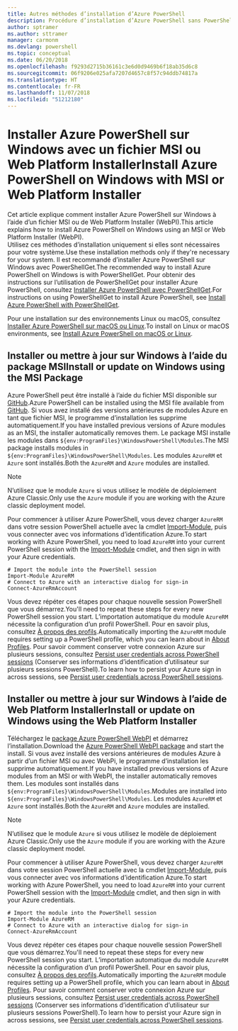 ```yaml
---
title: Autres méthodes d’installation d’Azure PowerShell
description: Procédure d’installation d’Azure PowerShell sans PowerShellGet
author: sptramer
ms.author: sttramer
manager: carmonm
ms.devlang: powershell
ms.topic: conceptual
ms.date: 06/20/2018
ms.openlocfilehash: f9293d2715b36161c3e6d0d9469b6f18ab35d6c8
ms.sourcegitcommit: 06f9206e025afa7207d4657c8f57c94ddb74817a
ms.translationtype: HT
ms.contentlocale: fr-FR
ms.lasthandoff: 11/07/2018
ms.locfileid: "51212180"
---
```

# <a name="install-azure-powershell-on-windows-with-msi-or-web-platform-installer"></a><span data-ttu-id="3f8df-103">Installer Azure PowerShell sur Windows avec un fichier MSI ou Web Platform Installer</span><span class="sxs-lookup"><span data-stu-id="3f8df-103">Install Azure PowerShell on Windows with MSI or Web Platform Installer</span></span>

<span data-ttu-id="3f8df-104">Cet article explique comment installer Azure PowerShell sur Windows à l’aide d’un fichier MSI ou de Web Platform Installer (WebPI).</span><span class="sxs-lookup"><span data-stu-id="3f8df-104">This article explains how to install Azure PowerShell on Windows using an MSI or Web Platform Installer (WebPI).</span></span>  
<span data-ttu-id="3f8df-105">Utilisez ces méthodes d’installation uniquement si elles sont nécessaires pour votre système.</span><span class="sxs-lookup"><span data-stu-id="3f8df-105">Use these installation methods only if they're necessary for your system.</span></span> <span data-ttu-id="3f8df-106">Il est recommandé d’installer Azure PowerShell sur Windows avec PowerShellGet.</span><span class="sxs-lookup"><span data-stu-id="3f8df-106">The recommended way to install Azure PowerShell on Windows is with PowerShellGet.</span></span> <span data-ttu-id="3f8df-107">Pour obtenir des instructions sur l’utilisation de PowerShellGet pour installer Azure PowerShell, consultez [Installer Azure PowerShell avec PowerShellGet](install-azurerm-ps.md).</span><span class="sxs-lookup"><span data-stu-id="3f8df-107">For instructions on using PowerShellGet to install Azure PowerShell, see [Install Azure PowerShell with PowerShellGet](install-azurerm-ps.md).</span></span>

<span data-ttu-id="3f8df-108">Pour une installation sur des environnements Linux ou macOS, consultez [Installer Azure PowerShell sur macOS ou Linux](install-azurermps-maclinux.md).</span><span class="sxs-lookup"><span data-stu-id="3f8df-108">To install on Linux or macOS environments, see [Install Azure PowerShell on macOS or Linux](install-azurermps-maclinux.md).</span></span>

## <a name="install-or-update-on-windows-using-the-msi-package"></a><span data-ttu-id="3f8df-109">Installer ou mettre à jour sur Windows à l’aide du package MSI</span><span class="sxs-lookup"><span data-stu-id="3f8df-109">Install or update on Windows using the MSI Package</span></span>

<span data-ttu-id="3f8df-110">Azure PowerShell peut être installé à l’aide du fichier MSI disponible sur [GitHub](https://github.com/Azure/azure-powershell/releases/tag/v5.7.0-April2018).</span><span class="sxs-lookup"><span data-stu-id="3f8df-110">Azure PowerShell can be installed using the MSI file available from [GitHub](https://github.com/Azure/azure-powershell/releases/tag/v5.7.0-April2018).</span></span> <span data-ttu-id="3f8df-111">Si vous avez installé des versions antérieures de modules Azure en tant que fichier MSI, le programme d’installation les supprime automatiquement.</span><span class="sxs-lookup"><span data-stu-id="3f8df-111">If you have installed previous versions of Azure modules as an MSI, the installer automatically removes them.</span></span> <span data-ttu-id="3f8df-112">Le package MSI installe les modules dans `${env:ProgramFiles}\WindowsPowerShell\Modules`.</span><span class="sxs-lookup"><span data-stu-id="3f8df-112">The MSI package installs modules in `${env:ProgramFiles}\WindowsPowerShell\Modules`.</span></span> <span data-ttu-id="3f8df-113">Les modules `AzureRM` et `Azure` sont installés.</span><span class="sxs-lookup"><span data-stu-id="3f8df-113">Both the `AzureRM` and `Azure` modules are installed.</span></span>

> [!NOTE]
> <span data-ttu-id="3f8df-114">N’utilisez que le module `Azure` si vous utilisez le modèle de déploiement Azure Classic.</span><span class="sxs-lookup"><span data-stu-id="3f8df-114">Only use the `Azure` module if you are working with the Azure classic deployment model.</span></span>

<span data-ttu-id="3f8df-115">Pour commencer à utiliser Azure PowerShell, vous devez charger `AzureRM` dans votre session PowerShell actuelle avec la cmdlet [Import-Module](/powershell/module/Microsoft.PowerShell.Core/Import-Module), puis vous connecter avec vos informations d’identification Azure.</span><span class="sxs-lookup"><span data-stu-id="3f8df-115">To start working with Azure PowerShell, you need to load `AzureRM` into your current PowerShell session with the [Import-Module](/powershell/module/Microsoft.PowerShell.Core/Import-Module) cmdlet, and then sign in with your Azure credentials.</span></span>

```powershell-interactive
# Import the module into the PowerShell session
Import-Module AzureRM
# Connect to Azure with an interactive dialog for sign-in
Connect-AzureRmAccount
```

<span data-ttu-id="3f8df-116">Vous devez répéter ces étapes pour chaque nouvelle session PowerShell que vous démarrez.</span><span class="sxs-lookup"><span data-stu-id="3f8df-116">You'll need to repeat these steps for every new PowerShell session you start.</span></span> <span data-ttu-id="3f8df-117">L’importation automatique du module `AzureRM` nécessite la configuration d’un profil PowerShell. Pour en savoir plus, consultez [À propos des profils](/powershell/module/microsoft.powershell.core/about/about_profiles).</span><span class="sxs-lookup"><span data-stu-id="3f8df-117">Automatically importing the `AzureRM` module requires setting up a PowerShell profile, which you can learn about in [About Profiles](/powershell/module/microsoft.powershell.core/about/about_profiles).</span></span>
<span data-ttu-id="3f8df-118">Pour savoir comment conserver votre connexion Azure sur plusieurs sessions, consultez [Persist user credentials across PowerShell sessions](context-persistence.md) (Conserver ses informations d’identification d’utilisateur sur plusieurs sessions PowerShell).</span><span class="sxs-lookup"><span data-stu-id="3f8df-118">To learn how to persist your Azure sign in across sessions, see [Persist user credentials across PowerShell sessions](context-persistence.md).</span></span>

## <a name="install-or-update-on-windows-using-the-web-platform-installer"></a><span data-ttu-id="3f8df-119">Installer ou mettre à jour sur Windows à l’aide de Web Platform Installer</span><span class="sxs-lookup"><span data-stu-id="3f8df-119">Install or update on Windows using the Web Platform Installer</span></span>

<span data-ttu-id="3f8df-120">Téléchargez le [package Azure PowerShell WebPI](http://aka.ms/webpi-azps) et démarrez l’installation.</span><span class="sxs-lookup"><span data-stu-id="3f8df-120">Download the [Azure PowerShell WebPI package](http://aka.ms/webpi-azps) and start the install.</span></span> <span data-ttu-id="3f8df-121">Si vous avez installé des versions antérieures de modules Azure à partir d’un fichier MSI ou avec WebPi, le programme d’installation les supprime automatiquement.</span><span class="sxs-lookup"><span data-stu-id="3f8df-121">If you have installed previous versions of Azure modules from an MSI or with WebPI, the installer automatically removes them.</span></span> <span data-ttu-id="3f8df-122">Les modules sont installés dans `${env:ProgramFiles}\WindowsPowerShell\Modules`.</span><span class="sxs-lookup"><span data-stu-id="3f8df-122">Modules are installed into `${env:ProgramFiles}\WindowsPowerShell\Modules`.</span></span> <span data-ttu-id="3f8df-123">Les modules `AzureRM` et `Azure` sont installés.</span><span class="sxs-lookup"><span data-stu-id="3f8df-123">Both the `AzureRM` and `Azure` modules are installed.</span></span>

> [!NOTE]
> <span data-ttu-id="3f8df-124">N’utilisez que le module `Azure` si vous utilisez le modèle de déploiement Azure Classic.</span><span class="sxs-lookup"><span data-stu-id="3f8df-124">Only use the `Azure` module if you are working with the Azure classic deployment model.</span></span>

<span data-ttu-id="3f8df-125">Pour commencer à utiliser Azure PowerShell, vous devez charger `AzureRM` dans votre session PowerShell actuelle avec la cmdlet [Import-Module](/powershell/module/Microsoft.PowerShell.Core/Import-Module), puis vous connecter avec vos informations d’identification Azure.</span><span class="sxs-lookup"><span data-stu-id="3f8df-125">To start working with Azure PowerShell, you need to load `AzureRM` into your current PowerShell session with the [Import-Module](/powershell/module/Microsoft.PowerShell.Core/Import-Module) cmdlet, and then sign in with your Azure credentials.</span></span>

```powershell-interactive
# Import the module into the PowerShell session
Import-Module AzureRM
# Connect to Azure with an interactive dialog for sign-in
Connect-AzureRmAccount
```

<span data-ttu-id="3f8df-126">Vous devez répéter ces étapes pour chaque nouvelle session PowerShell que vous démarrez.</span><span class="sxs-lookup"><span data-stu-id="3f8df-126">You'll need to repeat these steps for every new PowerShell session you start.</span></span> <span data-ttu-id="3f8df-127">L’importation automatique du module `AzureRM` nécessite la configuration d’un profil PowerShell. Pour en savoir plus, consultez [À propos des profils](/powershell/module/microsoft.powershell.core/about/about_profiles).</span><span class="sxs-lookup"><span data-stu-id="3f8df-127">Automatically importing the `AzureRM` module requires setting up a PowerShell profile, which you can learn about in [About Profiles](/powershell/module/microsoft.powershell.core/about/about_profiles).</span></span>
<span data-ttu-id="3f8df-128">Pour savoir comment conserver votre connexion Azure sur plusieurs sessions, consultez [Persist user credentials across PowerShell sessions](context-persistence.md) (Conserver ses informations d’identification d’utilisateur sur plusieurs sessions PowerShell).</span><span class="sxs-lookup"><span data-stu-id="3f8df-128">To learn how to persist your Azure sign in across sessions, see [Persist user credentials across PowerShell sessions](context-persistence.md).</span></span>
